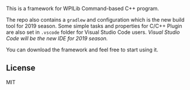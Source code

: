 This is a framework for WPILib Command-based C++ program.

The repo also contains a `gradlew` and configuration which is the new build tool for 2019 season. Some simple tasks and properties for C/C++ Plugin are also set in `.vscode` folder for Visual Studio Code users. *Visual Studio Code will be the new IDE for 2019 season.*

You can download the framework and feel free to start using it.

## License

MIT
